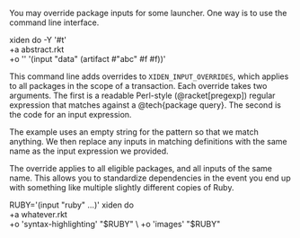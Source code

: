 You may override package inputs for some launcher. One way is to use
the command line interface.

  xiden do
    -Y '#t' \
    +a abstract.rkt \
    +o '' '(input "data" (artifact #"abc" #f #f))'

This command line adds overrides to `XIDEN_INPUT_OVERRIDES`,
which applies to all packages in the scope of a transaction.  Each
override takes two arguments. The first is a readable Perl-style
(@racket[pregexp]) regular expression that matches against a
@tech{package query}. The second is the code for an input expression.

The example uses an empty string for the pattern so that we match
anything. We then replace any inputs in matching definitions with the
same name as the input expression we provided.

The override applies to all eligible packages, and all inputs of the
same name. This allows you to standardize dependencies in the event
you end up with something like multiple slightly different copies of
Ruby.

  RUBY='(input "ruby" ...)'
  xiden do \
        +a whatever.rkt \
        +o 'syntax-highlighting' "$RUBY" \
        +o 'images' "$RUBY"


